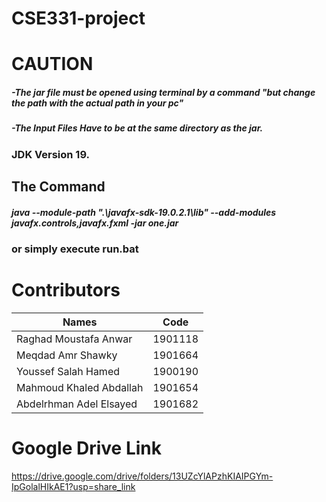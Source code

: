 #                                         CSE331-project
# CAUTION
##### -The jar file must be opened using terminal by a command "but change the path with the actual path in your pc"
##### -The Input Files Have to be at the same directory as the jar.
### JDK Version 19.
## The Command
##### java --module-path ".\javafx-sdk-19.0.2.1\lib" --add-modules javafx.controls,javafx.fxml -jar one.jar
### or simply execute run.bat

# Contributors 
| Names | Code |
| ------ | ------ |
| Raghad Moustafa Anwar | 1901118 |
| Meqdad Amr Shawky | 1901664 |
| Youssef Salah Hamed | 1900190 |
| Mahmoud Khaled Abdallah | 1901654 |
| Abdelrhman Adel Elsayed | 1901682 |

# Google Drive Link
https://drive.google.com/drive/folders/13UZcYlAPzhKIAIPGYm-IpGolalHIkAE1?usp=share_link
